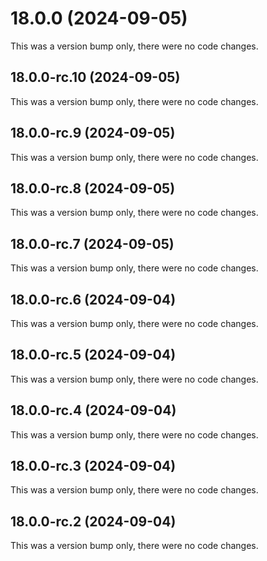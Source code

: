 # 18.0.0 (2024-09-05)

This was a version bump only, there were no code changes.

## 18.0.0-rc.10 (2024-09-05)

This was a version bump only, there were no code changes.

## 18.0.0-rc.9 (2024-09-05)

This was a version bump only, there were no code changes.

## 18.0.0-rc.8 (2024-09-05)

This was a version bump only, there were no code changes.

## 18.0.0-rc.7 (2024-09-05)

This was a version bump only, there were no code changes.

## 18.0.0-rc.6 (2024-09-04)

This was a version bump only, there were no code changes.

## 18.0.0-rc.5 (2024-09-04)

This was a version bump only, there were no code changes.

## 18.0.0-rc.4 (2024-09-04)

This was a version bump only, there were no code changes.

## 18.0.0-rc.3 (2024-09-04)

This was a version bump only, there were no code changes.

## 18.0.0-rc.2 (2024-09-04)

This was a version bump only, there were no code changes.